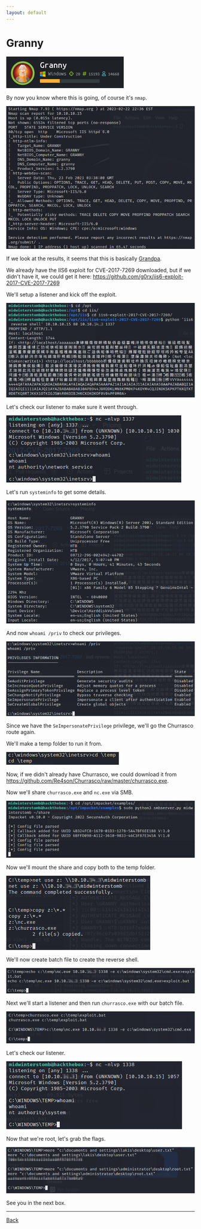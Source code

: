```yaml
---
layout: default
---
```


# Granny

![](./01.png)

By now you know where this is going, of course it's ```nmap```.

![](./02.png)

If we look at the results, it seems that this is basically [Grandpa](../2021-06-15-Grandpa/).

We already have the IIS6 exploit for CVE-2017-7269 downloaded, but if we didn't have it, we could get it here: https://github.com/g0rx/iis6-exploit-2017-CVE-2017-7269

We'll setup a listener and kick off the exploit.

![](./03.png)

Let's check our listener to make sure it went through.

![](./04.png)

Let's run ```systeminfo``` to get some details.

![](./05.png)

And now ```whoami /priv``` to check our privileges.

![](./06.png)

Since we have the ```SeImpersonatePrivilege``` privilege, we'll go the Churrasco route again.

We'll make a temp folder to run it from.

![](./07.png)

Now, if we didn't already have Churrasco, we could download it from https://github.com/Re4son/Churrasco/raw/master/churrasco.exe.

Now we'll share ```churrasco.exe``` and ```nc.exe``` via SMB.

![](./08.png)

Now we'll mount the share and copy both to the temp folder.

![](./09.png)

We'll now create batch file to create the reverse shell.

![](./10.png)

Next we'll start a listener and then run ```churrasco.exe``` with our batch file.

![](./11.png)

Let's check our listener.

![](./12.png)

Now that we're root, let's grab the flags.

![](./13.png)

See you in the next box.

___

[Back](../)
